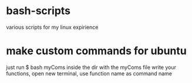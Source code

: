 # bash-scripts
various scripts for my linux expirience

# make custom commands for ubuntu
just run $ bash myComs inside the dir with the myComs file
write your functions, open new terminal, use function name as command name

